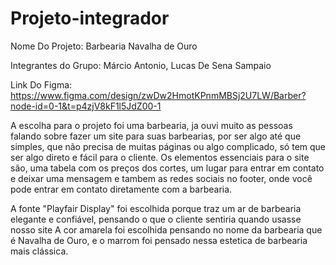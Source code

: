 # Projeto-integrador

Nome Do Projeto: Barbearia Navalha de Ouro

Integrantes do Grupo: Márcio Antonio, Lucas De Sena Sampaio

Link Do Figma: https://www.figma.com/design/zwDw2HmotKPnmMBSj2U7LW/Barber?node-id=0-1&t=p4zjV8kF1l5JdZ00-1


A escolha para o projeto foi uma barbearia, ja ouvi muito as pessoas falando sobre fazer um site para suas barbearias, por ser algo até que simples, que não precisa de muitas páginas ou algo complicado, só tem que ser algo direto e fácil para o cliente. Os elementos essenciais para o site são, uma tabela com os preços dos cortes, um lugar para entrar em contato e deixar uma mensagem e tambem as redes sociais no footer, onde você pode entrar em contato diretamente com a barbearia.

A fonte "Playfair Display" foi escolhida porque traz um ar de barbearia elegante e confiável, pensando o que o cliente sentiria quando usasse nosso site A cor amarela foi escolhida pensando no nome da barbearia que é Navalha de Ouro, e o marrom foi pensado nessa estetica de barbearia mais clássica.